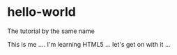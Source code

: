 # hello-world
The tutorial by the same name

This is me .... I'm learning HTML5 ... let's get on with it ...
